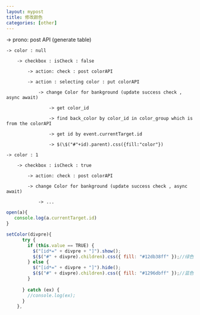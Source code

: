 ```yaml
---
layout: mypost
title: 修改颜色
categories: [other]
---
```

-> prono: post API (generate table)

    -> color : null

        -> checkbox : isCheck : false

            -> action: check : post colorAPI

            -> action : selecting color : put colorAPI

                -> change Color for bankground (update success check , async await)

                    -> get color_id 

                    -> find back_color by color_id in color_group which is from the colorAPI

                    -> get id by event.currentTarget.id

                    -> $(\$("#"+id).parent).css({fill:"color"})

    -> color : 1

        -> checkbox : isCheck : true

            -> action: check : post colorAPI

            -> change Color for bankground (update success check , async await)

                -> ...
    
    			

```javascript
open(a){
   console.log(a.currentTarget.id)
}

setColor(divpre){
      try {
        if (this.value == TRUE) {
          $("[id*=" + divpre + "]").show();
          $($("#" + divpre).children).css({ fill: "#12db38ff" });//绿色
        } else {
          $("[id*=" + divpre + "]").hide();
          $($("#" + divpre).children).css({ fill: "#1296dbff" });//蓝色
        }
         
      } catch (ex) {
        //console.log(ex);
      }
    },
```



